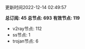 更新时间2022-12-14 02:49:57

**总订阅: 45**
**总节点: 693**
**有效节点: 119**
- v2ray节点: 112
- ss节点: 1
- trojan节点: 6
